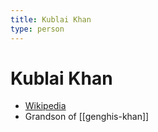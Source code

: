 ```yaml
---
title: Kublai Khan
type: person
---
```


# Kublai Khan

- [Wikipedia](https://en.wikipedia.org/wiki/Kublai_Khan)
- Grandson of [[genghis-khan]]